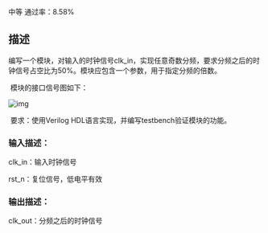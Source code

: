 中等 通过率：8.58%

## 描述

编写一个模块，对输入的时钟信号clk_in，实现任意奇数分频，要求分频之后的时钟信号占空比为50%。模块应包含一个参数，用于指定分频的倍数。

​    模块的接口信号图如下：

  ![img](https://uploadfiles.nowcoder.com/images/20220321/110_1647824439234/7F9F26ED11C4D242A99154851A3C6963)

​    要求：使用Verilog HDL语言实现，并编写testbench验证模块的功能。

### 输入描述：

clk_in：输入时钟信号

rst_n：复位信号，低电平有效

### 输出描述：

clk_out：分频之后的时钟信号